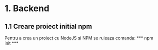 # 1. Backend

## 1.1 Creare proiect initial npm 
Pentru a crea un proiect cu NodeJS si NPM se ruleaza comanda:
*** npm init ***